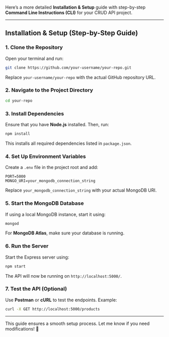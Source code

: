 Here’s a more detailed **Installation & Setup** guide with step-by-step **Command Line Instructions (CLI)** for your CRUD API project.

---

## **Installation & Setup (Step-by-Step Guide)**

### **1. Clone the Repository**
Open your terminal and run:
```bash
git clone https://github.com/your-username/your-repo.git
```
Replace `your-username/your-repo` with the actual GitHub repository URL.

### **2. Navigate to the Project Directory**
```bash
cd your-repo
```

### **3. Install Dependencies**
Ensure that you have **Node.js** installed. Then, run:
```bash
npm install
```
This installs all required dependencies listed in `package.json`.

### **4. Set Up Environment Variables**
Create a `.env` file in the project root and add:
```
PORT=5000
MONGO_URI=your_mongodb_connection_string
```
Replace `your_mongodb_connection_string` with your actual MongoDB URI.

### **5. Start the MongoDB Database**
If using a local MongoDB instance, start it using:
```bash
mongod
```
For **MongoDB Atlas**, make sure your database is running.

### **6. Run the Server**
Start the Express server using:
```bash
npm start
```
The API will now be running on `http://localhost:5000/`.

### **7. Test the API (Optional)**
Use **Postman** or **cURL** to test the endpoints. Example:
```bash
curl -X GET http://localhost:5000/products
```

---

This guide ensures a smooth setup process. Let me know if you need modifications! 🚀
